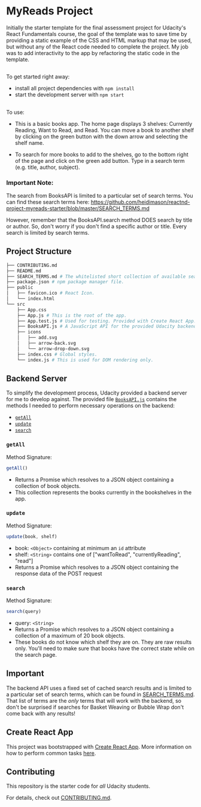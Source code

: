 # MyReads Project

Initially the starter template for the final assessment project for Udacity's React Fundamentals course, the goal of the template was to save time by providing a static example of the CSS and HTML markup that may be used, but without any of the React code needed to complete the project. My job was to add interactivity to the app by refactoring the static code in the template.

##

To get started right away:

* install all project dependencies with `npm install`
* start the development server with `npm start`

##

To use:

* This is a basic books app.  The home page displays 3 shelves: Currently Reading, Want to Read, and Read. You can move a book to another shelf by clicking on the green button with the down arrow and selecting the shelf name.

* To search for more books to add to the shelves, go to the bottom right of the page and click on the green add button. Type in a search term (e.g. title, author, subject).

### Important Note: ###
The search from BooksAPI is limited to a particular set of search terms.
You can find these search terms here:
https://github.com/heidimason/reactnd-project-myreads-starter/blob/master/SEARCH_TERMS.md

However, remember that the BooksAPI.search method DOES search by title or author.
So, don't worry if you don't find a specific author or title. Every search is limited by search terms.

## Project Structure
```bash
├── CONTRIBUTING.md
├── README.md
├── SEARCH_TERMS.md # The whitelisted short collection of available search terms to use with the app.
├── package.json # npm package manager file.
├── public
│   ├── favicon.ico # React Icon.
│   └── index.html
└── src
    ├── App.css
    ├── App.js # This is the root of the app.
    ├── App.test.js # Used for testing. Provided with Create React App.
    ├── BooksAPI.js # A JavaScript API for the provided Udacity backend. Instructions for the methods are below.
    ├── icons
    │   ├── add.svg
    │   ├── arrow-back.svg
    │   └── arrow-drop-down.svg
    ├── index.css # Global styles.
    └── index.js # This is used for DOM rendering only.
```

## Backend Server

To simplify the development process, Udacity provided a backend server for me to develop against. The provided file [`BooksAPI.js`](src/BooksAPI.js) contains the methods I needed to perform necessary operations on the backend:

* [`getAll`](#getall)
* [`update`](#update)
* [`search`](#search)

### `getAll`

Method Signature:

```js
getAll()
```

* Returns a Promise which resolves to a JSON object containing a collection of book objects.
* This collection represents the books currently in the bookshelves in the app.

### `update`

Method Signature:

```js
update(book, shelf)
```

* book: `<Object>` containing at minimum an `id` attribute
* shelf: `<String>` contains one of ["wantToRead", "currentlyReading", "read"]
* Returns a Promise which resolves to a JSON object containing the response data of the POST request

### `search`

Method Signature:

```js
search(query)
```

* query: `<String>`
* Returns a Promise which resolves to a JSON object containing a collection of a maximum of 20 book objects.
* These books do not know which shelf they are on. They are raw results only. You'll need to make sure that books have the correct state while on the search page.

## Important
The backend API uses a fixed set of cached search results and is limited to a particular set of search terms, which can be found in [SEARCH_TERMS.md](SEARCH_TERMS.md). That list of terms are the _only_ terms that will work with the backend, so don't be surprised if searches for Basket Weaving or Bubble Wrap don't come back with any results!

## Create React App

This project was bootstrapped with [Create React App](https://github.com/facebookincubator/create-react-app). More information on how to perform common tasks [here](https://github.com/facebookincubator/create-react-app/blob/master/packages/react-scripts/template/README.md).

## Contributing

This repository is the starter code for _all_ Udacity students.

For details, check out [CONTRIBUTING.md](CONTRIBUTING.md).

